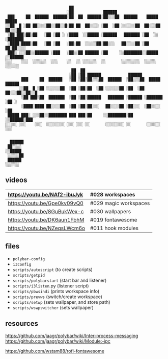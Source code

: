 ```
                            ██                                              
                           ░██             ██████                           
 ███     ██  ██████  ██████░██  ██  ██████░██░░░██  ██████    █████   █████ 
░░██  █ ░██ ██░░░░██░░██░░█░██ ██  ██░░░░ ░██  ░██ ░░░░░░██  ██░░░██ ██░░░██
 ░██ ███░██░██   ░██ ░██ ░ ░████  ░░█████ ░██████   ███████ ░██  ░░ ░███████
 ░████░████░██   ░██ ░██   ░██░██  ░░░░░██░██░░░   ██░░░░██ ░██   ██░██░░░░ 
 ███░ ░░░██░░██████ ░███   ░██░░██ ██████ ░██     ░░████████░░█████ ░░██████
░░░    ░░░  ░░░░░░  ░░░    ░░  ░░ ░░░░░░  ░░       ░░░░░░░░  ░░░░░   ░░░░░░ 
                             ██  ██                                         
                            ░██ ░██ ██████            ██████                
       ███     ██  ██████   ░██ ░██░██░░░██  ██████  ░██░░░██  █████  ██████
      ░░██  █ ░██ ░░░░░░██  ░██ ░██░██  ░██ ░░░░░░██ ░██  ░██ ██░░░██░░██░░█
       ░██ ███░██  ███████  ░██ ░██░██████   ███████ ░██████ ░███████ ░██ ░ 
       ░████░████ ██░░░░██  ░██ ░██░██░░░   ██░░░░██ ░██░░░  ░██░░░░  ░██   
 █████ ███░ ░░░██░░████████ ███ ███░██     ░░████████░██     ░░██████░███   
░░░░░ ░░░    ░░░  ░░░░░░░░ ░░░ ░░░ ░░       ░░░░░░░░ ░░       ░░░░░░ ░░░    
                                                                            
                                                                            
  ██████                                                                    
 ██░░░░                                                                     
░░█████                                                                     
 ░░░░░██                                                                    
 ██████                                                                     
░░░░░░                                                                      
```


## videos

https://youtu.be/NAf2-ibuJyk |#028 workspaces
:---|:---
https://youtu.be/Gpe0kv09vQ0 |#029 magic workspaces
https://youtu.be/8GuBukWex-c |#030 wallpapers
https://youtu.be/DK6aun1FbhM |#019 fontawesome
https://youtu.be/NZeqsLWcm6o |#011 hook modules

## files

- `polybar-config`
- `i3config`
- `scripts/autoscript` (to create scripts)
- `scripts/getpid`
- `scripts/polybarstart` (start bar and listener) 
- `scripts/i3listen`.py (listener script) 
- `scripts/pbwsindi` (prints workspace info) 
- `scripts/prevws` (switch/create workspace) 
- `scripts/setwp` (sets wallpaper, and store path) 
- `scripts/wswpswitcher` (sets wallpaper) 

## resources

https://github.com/jaagr/polybar/wiki/Inter-process-messaging
https://github.com/jaagr/polybar/wiki/Module:-ipc

https://github.com/wstam88/rofi-fontawesome
